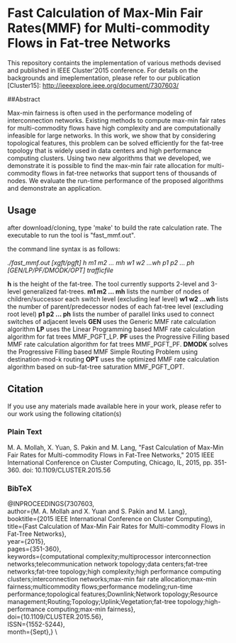 # Fast Calculation of Max-Min Fair Rates(MMF) for Multi-commodity Flows in Fat-tree Networks

This repository containts the implementation of various methods devised and published in IEEE Cluster'2015 conference. For details on the backgrounds and imeplementation, please refer to our publication [Cluster15]: http://ieeexplore.ieee.org/document/7307603/


##Abstract

Max-min fairness is often used in the performance modeling of interconnection networks. Existing methods to compute max-min fair rates for multi-commodity flows have high complexity and are computationally infeasible for large networks. In this work, we show that by considering topological features, this problem can be solved efficiently for the fat-tree topology that is widely used in data centers and high performance computing clusters. Using two new algorithms that we developed, we demonstrate it is possible to find the max-min fair rate allocation for multi-commodity flows in fat-tree networks that support tens of thousands of nodes. We evaluate the run-time performance of the proposed algorithms and demonstrate an application.


## Usage

after download/cloning, type 'make' to build the rate calculation rate. The executable to run the tool is "fast_mmf.out".

the command line syntax is as follows:

 _./fast_mmf.out [xgft/pgft] h m1 m2 ... mh w1 w2 ...wh p1 p2 ... ph [GEN/LP/PF/DMODK/OPT] trafficfile_
 
 **h** is the height of the fat-tree. The tool currently supports 2-level and 3-level generalized fat-trees.
 **m1 m2 ... mh** lists the number of  nodes of  children/successor each switch level (excluding leaf level)
 **w1 w2 ...wh** lists the number of parent/predecessor  nodes of each fat-tree level (excluding root level)
**p1 p2 ... ph** lists the number of parallel links used to connect switches of adjacent levels
**GEN** uses the Generic MMF rate calculation algorithm 
**LP** uses the Linear Programming based MMF rate calculation algorithm for fat trees MMF\_PGFT\_LP.
**PF**  uses the Progressive Filling based MMF rate calculation algorithm for fat trees MMF\_PGFT\_PF.
**DMODK**  solves the Progressive Filling based MMF Simple Routing Problem using destination-mod-k routing
**OPT**  uses the optimized MMF rate calculation algorithm based on sub-fat-tree saturation MMF\_PGFT\_OPT.

## Citation
If you use any materials made available here in your work, please refer to our work using the following citation(s)

### Plain Text 
M. A. Mollah, X. Yuan, S. Pakin and M. Lang, "Fast Calculation of Max-Min Fair Rates for Multi-commodity Flows in Fat-Tree Networks," 2015 IEEE International Conference on Cluster Computing, Chicago, IL, 2015, pp. 351-360.
doi: 10.1109/CLUSTER.2015.56

### BibTeX
@INPROCEEDINGS{7307603, \
author={M. A. Mollah and X. Yuan and S. Pakin and M. Lang}, \
booktitle={2015 IEEE International Conference on Cluster Computing}, \
title={Fast Calculation of Max-Min Fair Rates for Multi-commodity Flows in Fat-Tree Networks}, \
year={2015}, \
pages={351-360}, \
keywords={computational complexity;multiprocessor interconnection networks;telecommunication network topology;data centers;fat-tree networks;fat-tree topology;high complexity;high performance computing clusters;interconnection networks;max-min fair rate allocation;max-min fairness;multicommodity flows;performance modeling;run-time performance;topological features;Downlink;Network topology;Resource management;Routing;Topology;Uplink;Vegetation;fat-tree topology;high-performance computing;max-min fairness}, \
doi={10.1109/CLUSTER.2015.56}, \
ISSN={1552-5244}, \
month={Sept},} \
